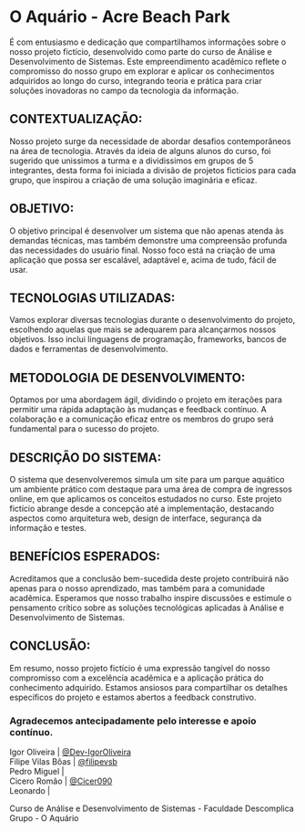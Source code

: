# O Aquário - Acre Beach Park

É com entusiasmo e dedicação que compartilhamos informações sobre o nosso projeto fictício, desenvolvido como parte do curso de Análise e Desenvolvimento de Sistemas. Este empreendimento acadêmico reflete o compromisso do nosso grupo em explorar e aplicar os conhecimentos adquiridos ao longo do curso, integrando teoria e prática para criar soluções inovadoras no campo da tecnologia da informação.

## CONTEXTUALIZAÇÃO:

Nosso projeto surge da necessidade de abordar desafios contemporâneos na área de tecnologia. Através da ideia de alguns alunos do curso, foi sugerido que unissimos a turma e a dividissimos em grupos de 5 integrantes, desta forma foi iniciada a divisão de projetos ficticios para cada grupo, que inspirou a criação de uma solução imaginária e eficaz.

## OBJETIVO:

O objetivo principal é desenvolver um sistema que não apenas atenda às demandas técnicas, mas também demonstre uma compreensão profunda das necessidades do usuário final. Nosso foco está na criação de uma aplicação que possa ser escalável, adaptável e, acima de tudo, fácil de usar.

## TECNOLOGIAS UTILIZADAS:

Vamos explorar diversas tecnologias durante o desenvolvimento do projeto, escolhendo aquelas que mais se adequarem para alcançarmos nossos objetivos. Isso inclui linguagens de programação, frameworks, bancos de dados e ferramentas de desenvolvimento.

## METODOLOGIA DE DESENVOLVIMENTO:

Optamos por uma abordagem ágil, dividindo o projeto em iterações para permitir uma rápida adaptação às mudanças e feedback contínuo. A colaboração e a comunicação eficaz entre os membros do grupo será fundamental para o sucesso do projeto.

## DESCRIÇÃO DO SISTEMA:

O sistema que desenvolveremos simula um site para um parque aquático um ambiente prático com destaque para uma área de compra de ingressos online, em que aplicamos os conceitos estudados no curso. Este projeto fictício abrange desde a concepção até a implementação, destacando aspectos como arquitetura web, design de interface, segurança da informação e testes.

## BENEFÍCIOS ESPERADOS:

Acreditamos que a conclusão bem-sucedida deste projeto contribuirá não apenas para o nosso aprendizado, mas também para a comunidade acadêmica. Esperamos que nosso trabalho inspire discussões e estimule o pensamento crítico sobre as soluções tecnológicas aplicadas à Análise e Desenvolvimento de Sistemas.

## CONCLUSÃO:

Em resumo, nosso projeto fictício é uma expressão tangível do nosso compromisso com a excelência acadêmica e a aplicação prática do conhecimento adquirido. Estamos ansiosos para compartilhar os detalhes específicos do projeto e estamos abertos a feedback construtivo.

### Agradecemos antecipadamente pelo interesse e apoio contínuo.

Igor Oliveira | [@Dev-IgorOliveira](https://github.com/Dev-IgorOliveira)<br>
Filipe Vilas Bôas | [@filipevsb](https://github.com/filipesvb)<br>
Pedro Miguel | <br>
Cicero Romão | [@Cicer090](https://github.com/Cicer090)<br>
Leonardo | <br>

Curso de Análise e Desenvolvimento de Sistemas - Faculdade Descomplica<br>
Grupo - O Aquário
